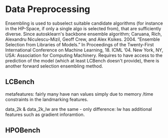 # Data Preprocessing

Ensembling is used to subselect suitable candidate algorithms (for instance in the HP-Space, if only
a single algo is selected from), that are sufficiently diverse. Since autosklearn's backbone
ensemble algorithm; Caruana, Rich, Alexandru Niculescu-Mizil, Geoff Crew, and Alex Ksikes. 2004.
“Ensemble Selection from Libraries of Models.” In Proceedings of the Twenty-First International
Conference on Machine Learning, 18. ICML ’04. New York, NY, USA: Association for Computing
Machinery. Requires to have access to the prediction of the model (which at least LCBench doesn't
provide), there is another forward selection ensembling method.

## LCBench

metafeatures: fairly many have nan values simply due to memory /time constraints in the landmarking
features.

data_2k & data_2k_lw are the same - only difference: lw has additional features such as gradient
inforamtion.

## HPOBench
